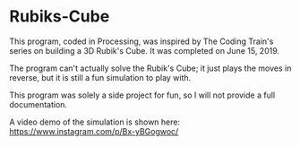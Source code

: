 # Rubiks-Cube
This program, coded in Processing, was inspired by The Coding Train's series on building a 3D Rubik's Cube. It was completed on June 15, 2019.

The program can't actually solve the Rubik's Cube; it just plays the moves in reverse, but it is still a fun simulation to play with.

This program was solely a side project for fun, so I will not provide a full documentation.

A video demo of the simulation is shown here: https://www.instagram.com/p/Bx-yBGogwoc/
